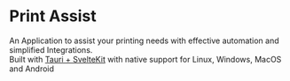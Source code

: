 # Print Assist

An Application to assist your printing needs with effective automation and simplified Integrations.<br>
Built with <a href="https://v2.tauri.app/start/frontend/sveltekit/">Tauri + SvelteKit</a> with native support for Linux, Windows, MacOS and Android 
